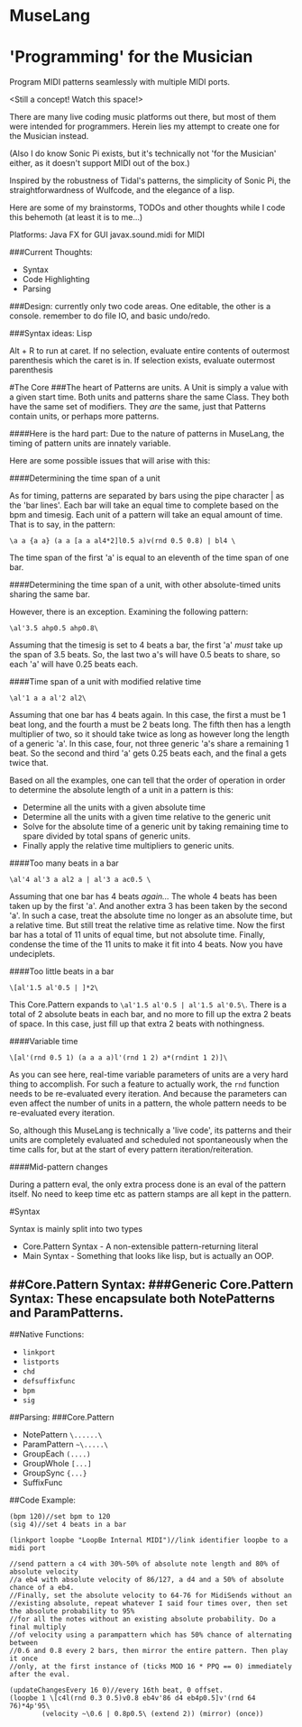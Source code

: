 # MuseLang
'Programming' for the Musician
=============================

Program MIDI patterns seamlessly with multiple MIDI ports.

<Still a concept! Watch this space!>

There are many live coding music platforms out there, but most of them were intended for programmers.
Herein lies my attempt to create one for the Musician instead.

(Also I do know Sonic Pi exists, but it's technically not 'for the Musician' either, as it doesn't support MIDI
out of the box.)

Inspired by the robustness of Tidal's patterns, the simplicity of Sonic Pi, the straightforwardness of
Wulfcode, and the elegance of a lisp.


Here are some of my brainstorms, TODOs and other thoughts while I code this behemoth (at least it is to me...)

Platforms:
Java FX for GUI
javax.sound.midi for MIDI

###Current Thoughts:
- Syntax
- Code Highlighting
- Parsing

###Design: 
currently only two code areas. One editable, the other is a console.
remember to do file IO, and basic undo/redo.

###Syntax ideas:
Lisp

Alt + R to run at caret.
If no selection, evaluate entire contents of outermost parenthesis which the caret is in.
If selection exists, evaluate outermost parenthesis

#The Core
###The heart of Patterns are units.
A Unit is simply a value with a given start time.
Both units and patterns share the same Class.
They both have the same set of modifiers.
They _are_ the same, just that Patterns contain units, or perhaps more patterns.

####Here is the hard part:
Due to the nature of patterns in MuseLang, the timing of pattern units are innately variable.

Here are some possible issues that will arise with this:

####Determining the time span of a unit

As for timing, patterns are separated by bars using the pipe character | as the 'bar lines'.
Each bar will take an equal time to complete based on the bpm and timesig.
Each unit of a pattern will take an equal amount of time.
That is to say, in the pattern:

`\a a {a a} (a a [a a al4*2]l0.5 a)v(rnd 0.5 0.8) | bl4 \`

The time span of the first 'a' is equal to an eleventh of the time span of one bar.

####Determining the time span of a unit, with other absolute-timed units sharing the same bar.

However, there is an exception. Examining the following pattern:

`\al'3.5 ahp0.5 ahp0.8\`

Assuming that the timesig is set to 4 beats a bar,
the first 'a' _must_ take up the span of 3.5 beats. So, the last two a's will have 0.5 beats to share,
so each 'a' will have 0.25 beats each.

####Time span of a unit with modified relative time

`\al'1 a a al'2 al2\`

Assuming that one bar has 4 beats again. In this case, the first a must be 1 beat long, and 
the fourth a must be 2 beats long. The fifth then has a length multiplier of two, so it should
take twice as long as however long the length of a generic 'a'. In this case, four, not three 
generic 'a's share a remaining 1 beat. So the second and third 'a' gets 0.25 beats each,
and the final a gets twice that.

Based on all the examples, one can tell that the order of operation in order to determine the absolute
length of a unit in a pattern is this:
- Determine all the units with a given absolute time
- Determine all the units with a given time relative to the generic unit
- Solve for the absolute time of a generic unit by taking remaining time to spare divided by total spans of generic units.
- Finally apply the relative time multipliers to generic units.

####Too many beats in a bar

`\al'4 al'3 a al2 a | al'3 a ac0.5 \`

Assuming that one bar has 4 beats _again..._ The whole 4 beats has been taken up by the first 'a'.
And another extra 3 has been taken by the second 'a'.
In such a case, treat the absolute time no longer as an absolute time, but a relative time.
But still treat the relative time as relative time.
Now the first bar has a total of 11 units of equal time, but not absolute time.
Finally, condense the time of the 11 units to make it fit into 4 beats. Now you have undeciplets.

####Too little beats in a bar

`\[al'1.5 al'0.5 | ]*2\`

This Core.Pattern expands to `\al'1.5 al'0.5 | al'1.5 al'0.5\`.
There is a total of 2 absolute beats in each bar, and no more to fill up the extra 2 beats of space.
In this case, just fill up that extra 2 beats with nothingness.

####Variable time

`\[al'(rnd 0.5 1) (a a a a)l'(rnd 1 2) a*(rndint 1 2)]\`

As you can see here, real-time variable parameters of units are a very hard thing to accomplish.
For such a feature to actually work, the `rnd` function needs to be re-evaluated every iteration.
And because the parameters can even affect the number of units in a pattern, the whole pattern needs to be
re-evaluated every iteration.

So, although this MuseLang is technically a 'live code', its patterns and their units are completely
evaluated and scheduled not spontaneously when the time calls for, but at the start of every pattern
iteration/reiteration.

####Mid-pattern changes

During a pattern eval, the only extra process done is an eval of the pattern itself.
No need to keep time etc as pattern stamps are all kept in the pattern.

#Syntax

Syntax is mainly split into two types
- Core.Pattern Syntax - A non-extensible pattern-returning literal
- Main Syntax - Something that looks like lisp, but is actually an OOP.

##Core.Pattern Syntax:
###Generic Core.Pattern Syntax:
These encapsulate both NotePatterns and ParamPatterns.
- 

##Native Functions: 
- `linkport` 
- `listports` 
- `chd` 
- `defsuffixfunc`
- `bpm`
- `sig`

##Parsing:
###Core.Pattern
- NotePattern `\......\` 
- ParamPattern `~\.....\`
- GroupEach `(....)`
- GroupWhole `[...]`
- GroupSync `{...}`
- SuffixFunc 

##Code Example: 
```
(bpm 120)//set bpm to 120
(sig 4)//set 4 beats in a bar

(linkport loopbe "LoopBe Internal MIDI")//link identifier loopbe to a midi port

//send pattern a c4 with 30%-50% of absolute note length and 80% of absolute velocity
//a eb4 with absolute velocity of 86/127, a d4 and a 50% of absolute chance of a eb4.
//Finally, set the absolute velocity to 64-76 for MidiSends without an
//existing absolute, repeat whatever I said four times over, then set the absolute probability to 95%
//for all the notes without an existing absolute probability. Do a final multiply
//of velocity using a parampattern which has 50% chance of alternating between
//0.6 and 0.8 every 2 bars, then mirror the entire pattern. Then play it once
//only, at the first instance of (ticks MOD 16 * PPQ == 0) immediately after the eval.

(updateChangesEvery 16 0)//every 16th beat, 0 offset.
(loopbe 1 \[c4l(rnd 0.3 0.5)v0.8 eb4v'86 d4 eb4p0.5]v'(rnd 64 76)*4p'95\
        (velocity ~\0.6 | 0.8p0.5\ (extend 2)) (mirror) (once))
```
